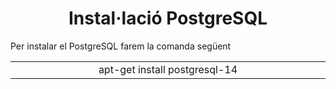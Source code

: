 <h1 align="center">Instal·lació PostgreSQL</h1>

<p>Per instalar el PostgreSQL farem la comanda següent<p>
<table style="width: 100%; text-align: center;">
 <p align="center">
  <tr>
    <td style="width: 33%;">apt-get install postgresql-14</td>
  </tr>
</table>
</p>
